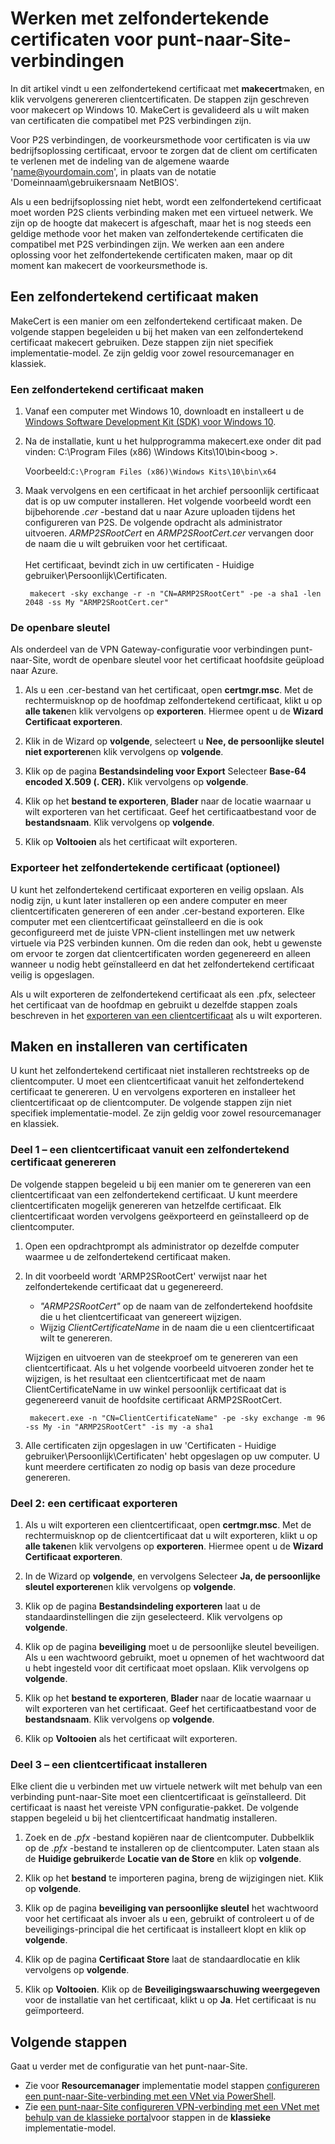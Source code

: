 <properties 
   pageTitle="Zelfondertekende certificaten maken voor punt-naar-Site virtueel netwerk cross-premises verbindingen met behulp van makecert | Microsoft Azure"
   description="In dit artikel bevat stappen voor het gebruik van makecert zelfondertekende certificaten maken op Windows 10."
   services="vpn-gateway"
   documentationCenter="na"
   authors="cherylmc"
   manager="carmonm"
   editor=""
   tags="azure-resource-manager"/>
<tags 
   ms.service="vpn-gateway"
   ms.devlang="na"
   ms.topic="article"
   ms.tgt_pltfrm="na"
   ms.workload="infrastructure-services"
   ms.date="08/22/2016"
   ms.author="cherylmc" />

# <a name="working-with-self-signed-certificates-for-point-to-site-connections"></a>Werken met zelfondertekende certificaten voor punt-naar-Site-verbindingen

In dit artikel vindt u een zelfondertekend certificaat met **makecert**maken, en klik vervolgens genereren clientcertificaten. De stappen zijn geschreven voor makecert op Windows 10. MakeCert is gevalideerd als u wilt maken van certificaten die compatibel met P2S verbindingen zijn. 

Voor P2S verbindingen, de voorkeursmethode voor certificaten is via uw bedrijfsoplossing certificaat, ervoor te zorgen dat de client om certificaten te verlenen met de indeling van de algemene waarde 'name@yourdomain.com', in plaats van de notatie 'Domeinnaam\gebruikersnaam NetBIOS'.

Als u een bedrijfsoplossing niet hebt, wordt een zelfondertekend certificaat moet worden P2S clients verbinding maken met een virtueel netwerk. We zijn op de hoogte dat makecert is afgeschaft, maar het is nog steeds een geldige methode voor het maken van zelfondertekende certificaten die compatibel met P2S verbindingen zijn. We werken aan een andere oplossing voor het zelfondertekende certificaten maken, maar op dit moment kan makecert de voorkeursmethode is.

## <a name="create-a-self-signed-certificate"></a>Een zelfondertekend certificaat maken

MakeCert is een manier om een zelfondertekend certificaat maken. De volgende stappen begeleiden u bij het maken van een zelfondertekend certificaat makecert gebruiken. Deze stappen zijn niet specifiek implementatie-model. Ze zijn geldig voor zowel resourcemanager en klassiek.

### <a name="to-create-a-self-signed-certificate"></a>Een zelfondertekend certificaat maken

1. Vanaf een computer met Windows 10, downloadt en installeert u de [Windows Software Development Kit (SDK) voor Windows 10](https://dev.windows.com/en-us/downloads/windows-10-sdk).

2. Na de installatie, kunt u het hulpprogramma makecert.exe onder dit pad vinden: C:\Program Files (x86) \Windows Kits\10\bin\<boog >. 
        
    Voorbeeld:`C:\Program Files (x86)\Windows Kits\10\bin\x64`

3. Maak vervolgens en een certificaat in het archief persoonlijk certificaat dat is op uw computer installeren. Het volgende voorbeeld wordt een bijbehorende *.cer* -bestand dat u naar Azure uploaden tijdens het configureren van P2S. De volgende opdracht als administrator uitvoeren. *ARMP2SRootCert* en *ARMP2SRootCert.cer* vervangen door de naam die u wilt gebruiken voor het certificaat.<br><br>Het certificaat, bevindt zich in uw certificaten - Huidige gebruiker\Persoonlijk\Certificaten.

        makecert -sky exchange -r -n "CN=ARMP2SRootCert" -pe -a sha1 -len 2048 -ss My "ARMP2SRootCert.cer"


###  <a name="rootpublickey"></a>De openbare sleutel

Als onderdeel van de VPN Gateway-configuratie voor verbindingen punt-naar-Site, wordt de openbare sleutel voor het certificaat hoofdsite geüpload naar Azure.

1. Als u een .cer-bestand van het certificaat, open **certmgr.msc**. Met de rechtermuisknop op de hoofdmap zelfondertekend certificaat, klikt u op **alle taken**en klik vervolgens op **exporteren**. Hiermee opent u de **Wizard Certificaat exporteren**.

2. Klik in de Wizard op **volgende**, selecteert u **Nee, de persoonlijke sleutel niet exporteren**en klik vervolgens op **volgende**.

3. Klik op de pagina **Bestandsindeling voor Export** Selecteer **Base-64 encoded X.509 (. CER).** Klik vervolgens op **volgende**. 

4. Klik op het **bestand te exporteren**, **Blader** naar de locatie waarnaar u wilt exporteren van het certificaat. Geef het certificaatbestand voor de **bestandsnaam**. Klik vervolgens op **volgende**.

5. Klik op **Voltooien** als het certificaat wilt exporteren.

 
### <a name="export-the-self-signed-certificate-optional"></a>Exporteer het zelfondertekende certificaat (optioneel)

U kunt het zelfondertekend certificaat exporteren en veilig opslaan. Als nodig zijn, u kunt later installeren op een andere computer en meer clientcertificaten genereren of een ander .cer-bestand exporteren. Elke computer met een clientcertificaat geïnstalleerd en die is ook geconfigureerd met de juiste VPN-client instellingen met uw netwerk virtuele via P2S verbinden kunnen. Om die reden dan ook, hebt u gewenste om ervoor te zorgen dat clientcertificaten worden gegenereerd en alleen wanneer u nodig hebt geïnstalleerd en dat het zelfondertekend certificaat veilig is opgeslagen.

Als u wilt exporteren de zelfondertekend certificaat als een .pfx, selecteer het certificaat van de hoofdmap en gebruikt u dezelfde stappen zoals beschreven in het [exporteren van een clientcertificaat](#clientkey) als u wilt exporteren.

## <a name="create-and-install-client-certificates"></a>Maken en installeren van certificaten

U kunt het zelfondertekend certificaat niet installeren rechtstreeks op de clientcomputer. U moet een clientcertificaat vanuit het zelfondertekend certificaat te genereren. U en vervolgens exporteren en installeer het clientcertificaat op de clientcomputer. De volgende stappen zijn niet specifiek implementatie-model. Ze zijn geldig voor zowel resourcemanager en klassiek.

### <a name="part-1---generate-a-client-certificate-from-a-self-signed-certificate"></a>Deel 1 – een clientcertificaat vanuit een zelfondertekend certificaat genereren

De volgende stappen begeleid u bij een manier om te genereren van een clientcertificaat van een zelfondertekend certificaat. U kunt meerdere clientcertificaten mogelijk genereren van hetzelfde certificaat. Elk clientcertificaat worden vervolgens geëxporteerd en geïnstalleerd op de clientcomputer. 

1. Open een opdrachtprompt als administrator op dezelfde computer waarmee u de zelfondertekend certificaat maken.

2. In dit voorbeeld wordt 'ARMP2SRootCert' verwijst naar het zelfondertekende certificaat dat u gegenereerd. 
    - *"ARMP2SRootCert"* op de naam van de zelfondertekend hoofdsite die u het clientcertificaat van genereert wijzigen. 
    - Wijzig *ClientCertificateName* in de naam die u een clientcertificaat wilt te genereren. 


    Wijzigen en uitvoeren van de steekproef om te genereren van een clientcertificaat. Als u het volgende voorbeeld uitvoeren zonder het te wijzigen, is het resultaat een clientcertificaat met de naam ClientCertificateName in uw winkel persoonlijk certificaat dat is gegenereerd vanuit de hoofdsite certificaat ARMP2SRootCert.

        makecert.exe -n "CN=ClientCertificateName" -pe -sky exchange -m 96 -ss My -in "ARMP2SRootCert" -is my -a sha1

4. Alle certificaten zijn opgeslagen in uw 'Certificaten - Huidige gebruiker\Persoonlijk\Certificaten' hebt opgeslagen op uw computer. U kunt meerdere certificaten zo nodig op basis van deze procedure genereren.

### <a name="clientkey"></a>Deel 2: een certificaat exporteren

1. Als u wilt exporteren een clientcertificaat, open **certmgr.msc**. Met de rechtermuisknop op de clientcertificaat dat u wilt exporteren, klikt u op **alle taken**en klik vervolgens op **exporteren**. Hiermee opent u de **Wizard Certificaat exporteren**.

2. In de Wizard op **volgende**, en vervolgens Selecteer **Ja, de persoonlijke sleutel exporteren**en klik vervolgens op **volgende**.

3. Klik op de pagina **Bestandsindeling exporteren** laat u de standaardinstellingen die zijn geselecteerd. Klik vervolgens op **volgende**. 
 
4. Klik op de pagina **beveiliging** moet u de persoonlijke sleutel beveiligen. Als u een wachtwoord gebruikt, moet u opnemen of het wachtwoord dat u hebt ingesteld voor dit certificaat moet opslaan. Klik vervolgens op **volgende**.

5. Klik op het **bestand te exporteren**, **Blader** naar de locatie waarnaar u wilt exporteren van het certificaat. Geef het certificaatbestand voor de **bestandsnaam**. Klik vervolgens op **volgende**.

6. Klik op **Voltooien** als het certificaat wilt exporteren.  

### <a name="part-3---install-a-client-certificate"></a>Deel 3 – een clientcertificaat installeren

Elke client die u verbinden met uw virtuele netwerk wilt met behulp van een verbinding punt-naar-Site moet een clientcertificaat is geïnstalleerd. Dit certificaat is naast het vereiste VPN configuratie-pakket. De volgende stappen begeleid u bij het clientcertificaat handmatig installeren.

1. Zoek en de *.pfx* -bestand kopiëren naar de clientcomputer. Dubbelklik op de *.pfx* -bestand te installeren op de clientcomputer. Laten staan als de **Huidige gebruiker**de **Locatie van de Store** en klik op **volgende**.

2. Klik op het **bestand** te importeren pagina, breng de wijzigingen niet. Klik op **volgende**.

3. Klik op de pagina **beveiliging van persoonlijke sleutel** het wachtwoord voor het certificaat als invoer als u een, gebruikt of controleert u of de beveiligings-principal die het certificaat is installeert klopt en klik op **volgende**.

4. Klik op de pagina **Certificaat Store** laat de standaardlocatie en klik vervolgens op **volgende**.

5. Klik op **Voltooien**. Klik op de **Beveiligingswaarschuwing weergegeven** voor de installatie van het certificaat, klikt u op **Ja**. Het certificaat is nu geïmporteerd.

## <a name="next-steps"></a>Volgende stappen

Gaat u verder met de configuratie van het punt-naar-Site. 

- Zie voor **Resourcemanager** implementatie model stappen [configureren een punt-naar-Site-verbinding met een VNet via PowerShell](vpn-gateway-howto-point-to-site-rm-ps.md). 
- Zie [een punt-naar-Site configureren VPN-verbinding met een VNet met behulp van de klassieke portal](vpn-gateway-point-to-site-create.md)voor stappen in de **klassieke** implementatie-model.